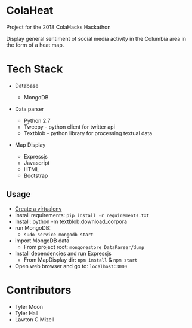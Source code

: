 # ColaHeat
Project for the 2018 ColaHacks Hackathon

Display general sentiment of social media activity in the Columbia area in the form of a heat map.

# Tech Stack
- Database
  - MongoDB

- Data parser
  - Python 2.7
  - Tweepy - python client for twitter api
  - Textblob - python library for processing textual data

- Map Display
  - Expressjs
  - Javascript
  - HTML
  - Bootstrap

## Usage
- [Create a virtualenv](https://packaging.python.org/guides/installing-using-pip-and-virtualenv/)
- Install requirements: `pip install -r requirements.txt`
- Install: python -m textblob.download_corpora
- run MongoDB:
  - `sudo service mongodb start`
- import MongoDB data
  - From project root: `mongorestore DataParser/dump`
- Install dependencies and run Expressjs
  - From MapDisplay dir: `npm install` & `npm start`
- Open web browser and go to: `localhost:3000`

# Contributors
  - Tyler Moon
  - Tyler Hall
  - Lawton C Mizell

